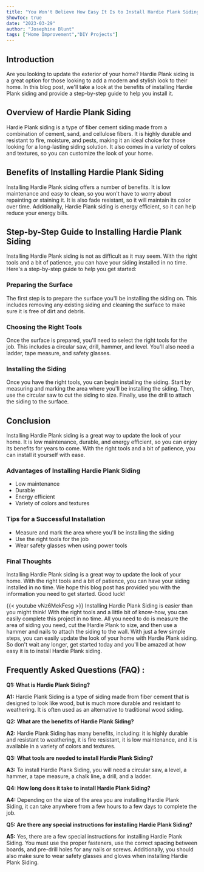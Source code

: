 ```yaml
---
title: "You Won't Believe How Easy It Is to Install Hardie Plank Siding - Here's How!"
ShowToc: true 
date: "2023-03-29"
author: "Josephine Blunt" 
tags: ["Home Improvement","DIY Projects"]
---
```

## Introduction
Are you looking to update the exterior of your home? Hardie Plank siding is a great option for those looking to add a modern and stylish look to their home. In this blog post, we'll take a look at the benefits of installing Hardie Plank siding and provide a step-by-step guide to help you install it.

## Overview of Hardie Plank Siding
Hardie Plank siding is a type of fiber cement siding made from a combination of cement, sand, and cellulose fibers. It is highly durable and resistant to fire, moisture, and pests, making it an ideal choice for those looking for a long-lasting siding solution. It also comes in a variety of colors and textures, so you can customize the look of your home.

## Benefits of Installing Hardie Plank Siding
Installing Hardie Plank siding offers a number of benefits. It is low maintenance and easy to clean, so you won't have to worry about repainting or staining it. It is also fade resistant, so it will maintain its color over time. Additionally, Hardie Plank siding is energy efficient, so it can help reduce your energy bills.

## Step-by-Step Guide to Installing Hardie Plank Siding
Installing Hardie Plank siding is not as difficult as it may seem. With the right tools and a bit of patience, you can have your siding installed in no time. Here's a step-by-step guide to help you get started:

### Preparing the Surface
The first step is to prepare the surface you'll be installing the siding on. This includes removing any existing siding and cleaning the surface to make sure it is free of dirt and debris.

### Choosing the Right Tools
Once the surface is prepared, you'll need to select the right tools for the job. This includes a circular saw, drill, hammer, and level. You'll also need a ladder, tape measure, and safety glasses.

### Installing the Siding
Once you have the right tools, you can begin installing the siding. Start by measuring and marking the area where you'll be installing the siding. Then, use the circular saw to cut the siding to size. Finally, use the drill to attach the siding to the surface.

## Conclusion
Installing Hardie Plank siding is a great way to update the look of your home. It is low maintenance, durable, and energy efficient, so you can enjoy its benefits for years to come. With the right tools and a bit of patience, you can install it yourself with ease.

### Advantages of Installing Hardie Plank Siding
- Low maintenance
- Durable
- Energy efficient
- Variety of colors and textures

### Tips for a Successful Installation
- Measure and mark the area where you'll be installing the siding
- Use the right tools for the job
- Wear safety glasses when using power tools

### Final Thoughts
Installing Hardie Plank siding is a great way to update the look of your home. With the right tools and a bit of patience, you can have your siding installed in no time. We hope this blog post has provided you with the information you need to get started. Good luck!

{{< youtube vNz6MekFesg >}} 
Installing Hardie Plank Siding is easier than you might think! With the right tools and a little bit of know-how, you can easily complete this project in no time. All you need to do is measure the area of siding you need, cut the Hardie Plank to size, and then use a hammer and nails to attach the siding to the wall. With just a few simple steps, you can easily update the look of your home with Hardie Plank siding. So don't wait any longer, get started today and you'll be amazed at how easy it is to install Hardie Plank siding.

## Frequently Asked Questions (FAQ) :
**Q1: What is Hardie Plank Siding?**

**A1:** Hardie Plank Siding is a type of siding made from fiber cement that is designed to look like wood, but is much more durable and resistant to weathering. It is often used as an alternative to traditional wood siding. 

**Q2: What are the benefits of Hardie Plank Siding?**

**A2:** Hardie Plank Siding has many benefits, including: it is highly durable and resistant to weathering, it is fire resistant, it is low maintenance, and it is available in a variety of colors and textures. 

**Q3: What tools are needed to install Hardie Plank Siding?**

**A3:** To install Hardie Plank Siding, you will need a circular saw, a level, a hammer, a tape measure, a chalk line, a drill, and a ladder. 

**Q4: How long does it take to install Hardie Plank Siding?**

**A4:** Depending on the size of the area you are installing Hardie Plank Siding, it can take anywhere from a few hours to a few days to complete the job. 

**Q5: Are there any special instructions for installing Hardie Plank Siding?**

**A5:** Yes, there are a few special instructions for installing Hardie Plank Siding. You must use the proper fasteners, use the correct spacing between boards, and pre-drill holes for any nails or screws. Additionally, you should also make sure to wear safety glasses and gloves when installing Hardie Plank Siding.





